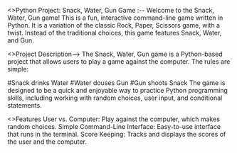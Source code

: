 <>Python Project: Snack, Water, Gun Game :--
Welcome to the Snack, Water, Gun game! This is a fun, interactive command-line game written in Python. It is a variation of the classic Rock, Paper, Scissors game, with a twist. Instead of the traditional choices, this game features Snack, Water, and Gun.

<>Project Description-->
The Snack, Water, Gun game is a Python-based project that allows users to play a game against the computer. The rules are simple:

#Snack drinks Water
#Water douses Gun
#Gun shoots Snack
The game is designed to be a quick and enjoyable way to practice Python programming skills, including working with random choices, user input, and conditional statements.

<>Features
User vs. Computer: Play against the computer, which makes random choices.
Simple Command-Line Interface: Easy-to-use interface that runs in the terminal.
Score Keeping: Tracks and displays the scores of the user and the computer.

